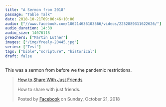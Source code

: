 ```yaml
---
title: "A Sermon from 2018"
passage: "Table Talk"
date: 2018-10-21T09:06:46+10:00
audio: ["//www.facebook.com/106214636103566/videos/2252889311622626/"]
audio_duration: 14:39
audio_size: 14076118
preachers: ["Martin Luther"]
images: ["/img/freely-20445.jpg"]
series: ["Test"]
tags: ["bible","scripture", "historical"]
draft: false
---
```

This was a sermon from before we the pandemic restrictions.

<!-- Load Facebook SDK for JavaScript -->
<div id="fb-root"></div>
<script async defer src="https://connect.facebook.net/en_US/sdk.js#xfbml=1&version=v3.2"></script>

<!-- Your embedded video player code -->
<div class="fb-video" data-href="https://www.facebook.com/facebook/videos/2252889311622626/" data-width="500" data-show-text="false">
  <div class="fb-xfbml-parse-ignore">
    <blockquote cite="https://www.facebook.com/facebook/videos/2252889311622626/">
      <a href="https://www.facebook.com/facebook/videos/2252889311622626/">How to Share With Just Friends</a>
      <p>How to share with just friends.</p>
      Posted by <a href="https://www.facebook.com/facebook/">Facebook</a> on Sunday, October 21, 2018
    </blockquote>
  </div>
</div>

